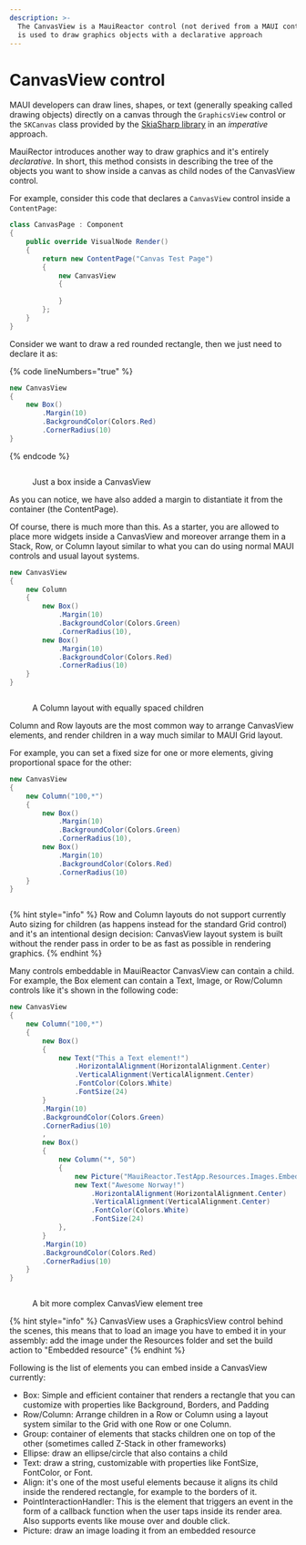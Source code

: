 ```yaml
---
description: >-
  The CanvasView is a MauiReactor control (not derived from a MAUI control) that
  is used to draw graphics objects with a declarative approach
---
```


# CanvasView control

MAUI developers can draw lines, shapes, or text (generally speaking called drawing objects) directly on a canvas through the `GraphicsView` control or the `SKCanvas` class provided by the [SkiaSharp library](https://github.com/mono/SkiaSharp) in an _imperative_ approach.&#x20;

MauiRector introduces another way to draw graphics and it's entirely _declarative._ In short, this method consists in describing the tree of the objects you want to show inside a canvas as child nodes of the CanvasView control.

For example, consider this code that declares a `CanvasView` control inside a `ContentPage`:

```csharp
class CanvasPage : Component
{
    public override VisualNode Render()
    {
        return new ContentPage("Canvas Test Page")
        {
            new CanvasView
            {
                
            }
        };
    }
}
```

Consider we want to draw a red rounded rectangle, then we just need to declare it as:

{% code lineNumbers="true" %}
```csharp
new CanvasView
{
    new Box()
        .Margin(10)
        .BackgroundColor(Colors.Red)
        .CornerRadius(10)
}
```
{% endcode %}

<figure><img src="../../.gitbook/assets/image (2) (1).png" alt=""><figcaption><p>Just a box inside a CanvasView</p></figcaption></figure>

As you can notice, we have also added a margin to distantiate it from the container (the ContentPage).

Of course, there is much more than this. As a starter, you are allowed to place more widgets inside a CanvasView and moreover arrange them in a Stack, Row, or Column layout similar to what you can do using normal MAUI controls and usual layout systems.

```csharp
new CanvasView
{
    new Column
    {
        new Box()
            .Margin(10)
            .BackgroundColor(Colors.Green)
            .CornerRadius(10),
        new Box()
            .Margin(10)
            .BackgroundColor(Colors.Red)
            .CornerRadius(10)
    }
}
```

<figure><img src="../../.gitbook/assets/image (5) (1).png" alt=""><figcaption><p>A Column layout with equally spaced children</p></figcaption></figure>

Column and Row layouts are the most common way to arrange CanvasView elements, and render children in a way much similar to MAUI Grid layout.&#x20;

For example, you can set a fixed size for one or more elements, giving proportional space for the other:

```csharp
new CanvasView
{
    new Column("100,*")
    {
        new Box()
            .Margin(10)
            .BackgroundColor(Colors.Green)
            .CornerRadius(10),
        new Box()
            .Margin(10)
            .BackgroundColor(Colors.Red)
            .CornerRadius(10)
    }
}
```

<figure><img src="../../.gitbook/assets/image (7).png" alt=""><figcaption></figcaption></figure>

{% hint style="info" %}
Row and Column layouts do not support currently Auto sizing for children (as happens instead for the standard Grid control) and it's an intentional design decision: CanvasView layout system is built without the render pass in order to be as fast as possible in rendering graphics. &#x20;
{% endhint %}

Many controls embeddable in MauiReactor CanvasView can contain a child. For example, the Box element can contain a Text, Image, or Row/Column controls like it's shown in the following code:

```csharp
new CanvasView
{
    new Column("100,*")
    {
        new Box()
        { 
            new Text("This a Text element!")
                .HorizontalAlignment(HorizontalAlignment.Center)
                .VerticalAlignment(VerticalAlignment.Center)
                .FontColor(Colors.White)
                .FontSize(24)                    
        }
        .Margin(10)
        .BackgroundColor(Colors.Green)
        .CornerRadius(10)
        ,
        new Box()
        { 
            new Column("*, 50")
            {
                new Picture("MauiReactor.TestApp.Resources.Images.Embedded.norway_1.jpeg"),
                new Text("Awesome Norway!")
                    .HorizontalAlignment(HorizontalAlignment.Center)
                    .VerticalAlignment(VerticalAlignment.Center)
                    .FontColor(Colors.White)
                    .FontSize(24)
            },
        }
        .Margin(10)
        .BackgroundColor(Colors.Red)
        .CornerRadius(10)
    }
}

```

<figure><img src="../../.gitbook/assets/image (6).png" alt=""><figcaption><p>A bit more complex CanvasView element tree</p></figcaption></figure>

{% hint style="info" %}
CanvasView uses a GraphicsView control behind the scenes, this means that to load an image you have to embed it in your assembly: add the image under the Resources folder and set the build action to "Embedded resource"
{% endhint %}

Following is the list of elements you can embed inside a CanvasView currently:

* Box: Simple and efficient container that renders a rectangle that you can customize with properties like Background, Borders, and Padding
* Row/Column: Arrange children in a Row or Column using a layout system similar to the Grid with one Row or one Column.
* Group: container of elements that stacks children one on top of the other (sometimes called Z-Stack in other frameworks)
* Ellipse: draw an ellipse/circle that also contains a child
* Text: draw a string, customizable with properties like FontSize, FontColor, or Font.
* Align: it's one of the most useful elements because it aligns its child inside the rendered rectangle, for example to the borders of it.
* PointInteractionHandler: This is the element that triggers an event in the form of a callback function when the user taps inside its render area. Also supports events like mouse over and double click.
* Picture: draw an image loading it from an embedded resource

